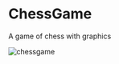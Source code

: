 # ChessGame
 A game of chess with graphics
 
 
![chessgame](https://user-images.githubusercontent.com/77519521/204874687-fef74cc3-3691-4823-88f2-424344e38a57.jpg)
